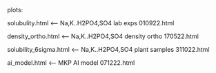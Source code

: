 plots:

solubulity.html <-- Na,K..H2PO4,SO4 lab exps 010922.html

density_ortho.html <-- Na,K..H2PO4,SO4 density ortho 170522.html

solubility_6sigma.html <-- Na,K..H2PO4,SO4 plant samples 311022.html

ai_model.html <-- MKP AI model 071222.html

